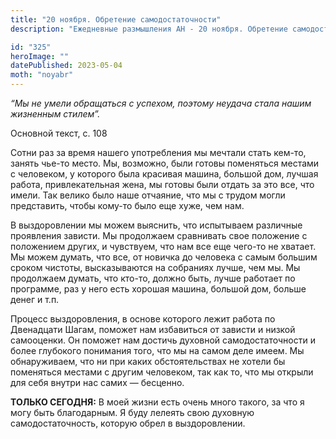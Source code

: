 ```yaml
---
title: "20 ноября. Обретение самодостаточности"
description: "Ежедневные размышления АН - 20 ноября. Обретение самодостаточности"

id: "325"
heroImage: ""
datePublished: 2023-05-04
moth: "noyabr"
---
```


_“Мы не умели обращаться с успехом, поэтому неудача стала нашим жизненным
стилем”._

Основной текст, с. 108

Сотни раз за время нашего употребления мы мечтали стать кем-то, занять чье-то
место. Мы, возможно, были готовы поменяться местами с человеком, у которого
была красивая машина, большой дом, лучшая работа, привлекательная жена, мы
готовы были отдать за это все, что имели. Так велико было наше отчаяние, что
мы с трудом могли представить, чтобы кому-то было еще хуже, чем нам.

В выздоровлении мы можем выяснить, что испытываем различные проявления
зависти. Мы продолжаем сравнивать свое положение с положением других, и
чувствуем, что нам все еще чего-то не хватает. Мы можем думать, что все, от
новичка до человека с самым большим сроком чистоты, высказываются на собраниях
лучше, чем мы. Мы продолжаем думать, что кто-то, должно быть, лучше работает
по программе, раз у него есть хорошая машина, большой дом, больше денег и т.п.

Процесс выздоровления, в основе которого лежит работа по Двенадцати Шагам,
поможет нам избавиться от зависти и низкой самооценки. Он поможет нам достичь
духовной самодостаточности и более глубокого понимания того, что мы на самом
деле имеем. Мы обнаруживаем, что ни при каких обстоятельствах не хотели бы
поменяться местами с другим человеком, так как то, что мы открыли для себя
внутри нас самих — бесценно.

**ТОЛЬКО СЕГОДНЯ:** В моей жизни есть очень много такого, за что я могу быть
благодарным. Я буду лелеять свою духовную самодостаточность, которую обрел в
выздоровлении.
